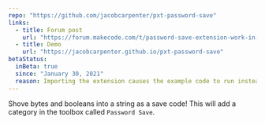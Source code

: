 ```yaml
---
repo: "https://github.com/jacobcarpenter/pxt-password-save"
links:
  - title: Forum post
    url: "https://forum.makecode.com/t/password-save-extension-work-in-progress/5819"
  - title: Demo
    url: "https://jacobcarpenter.github.io/pxt-password-save"
betaStatus:
  inBeta: true
  since: "January 30, 2021"
  reason: Importing the extension causes the example code to run instead of your own.
---
```


Shove bytes and booleans into a string as a save code! This will add a category in the toolbox called `Password Save`.
